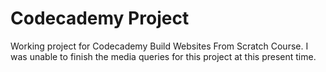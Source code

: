 # Codecademy Project
Working project for Codecademy Build Websites From Scratch Course. 
I was unable to finish the media queries for this project at this present time.

